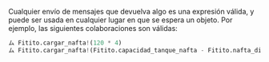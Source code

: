 Cualquier envío de mensajes que devuelva algo es una expresión válida, y puede ser usada en cualquier lugar en que se espera un objeto. Por ejemplo, las siguientes colaboraciones son válidas:

```python
ム Fitito.cargar_nafta!(120 * 4)
ム Fitito.cargar_nafta!(Fitito.capacidad_tanque_nafta - Fitito.nafta_disponible) #Carga al Fitito lo necesario para completar su tanque. Para ello le pregunta al Fitito su capacidad y la nafta que tiene en este momento.
```
